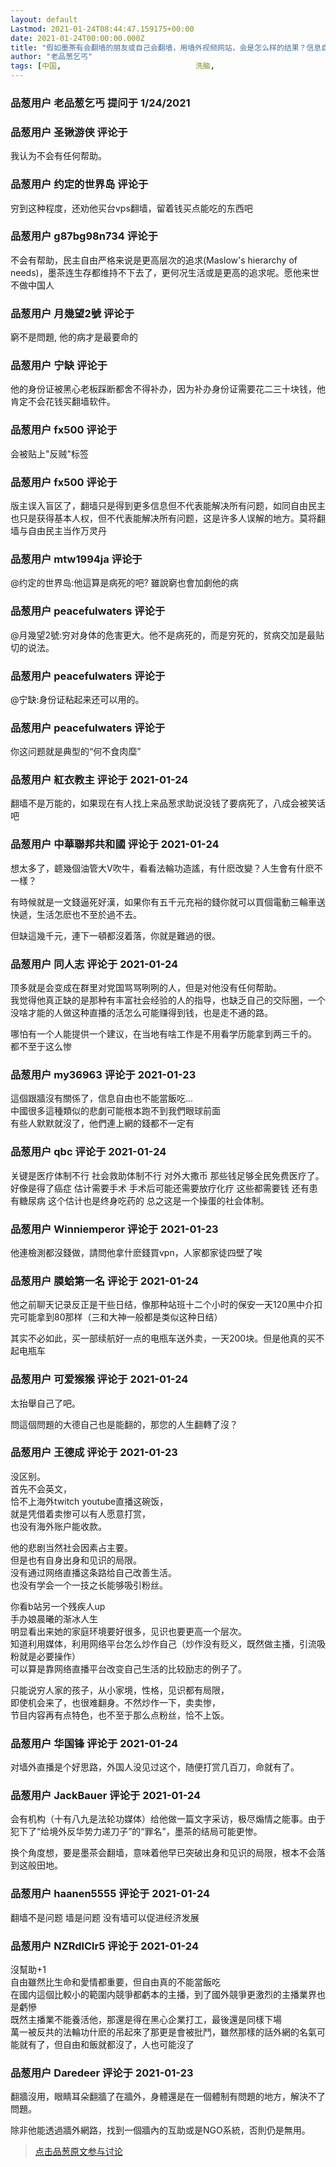 ```yaml
---
layout: default
Lastmod: 2021-01-24T08:44:47.159175+00:00
date: 2021-01-24T00:00:00.000Z
title: "假如墨茶有会翻墙的朋友或自己会翻墙，用墙外视频网站，会是怎么样的结果？信息自由就是生命"
author: "老品葱乞丐"
tags: [中国,								洗脑,								GFW防火墙,								墨茶official]
---
```



### 品葱用户 **老品葱乞丐** 提问于 1/24/2021
    

    
                

### 品葱用户 **圣锹游侠** 评论于 
        
我认为不会有任何帮助。
        
                

### 品葱用户 **约定的世界岛** 评论于 
        
穷到这种程度，还劝他买台vps翻墙，留着钱买点能吃的东西吧
        
                

### 品葱用户 **g87bg98n734** 评论于 
        
不会有帮助，民主自由严格来说是更高层次的追求(Maslow's hierarchy of needs)，墨茶连生存都维持不下去了，更何况生活或是更高的追求呢。愿他来世不做中国人
        
                

### 品葱用户 **月幾望2號** 评论于 
        
窮不是問題, 他的病才是最要命的
        
                

### 品葱用户 **宁缺** 评论于 
        
他的身份证被黑心老板踩断都舍不得补办，因为补办身份证需要花二三十块钱，他肯定不会花钱买翻墙软件。
        
                

### 品葱用户 **fx500** 评论于 
        
会被贴上"反贼"标签
        
                

### 品葱用户 **fx500** 评论于 
        
版主误入盲区了，翻墙只是得到更多信息但不代表能解决所有问题，如同自由民主也只是获得基本人权，但不代表能解决所有问题，这是许多人误解的地方。莫将翻墙与自由民主当作万灵丹
        
                

### 品葱用户 **mtw1994ja** 评论于 
        
@约定的世界岛:他這算是病死的吧? 雖說窮也會加劇他的病
        
                

### 品葱用户 **peacefulwaters** 评论于 
        
@月幾望2號:穷对身体的危害更大。他不是病死的，而是穷死的，贫病交加是最贴切的说法。
        
                

### 品葱用户 **peacefulwaters** 评论于 
        
@宁缺:身份证粘起来还可以用的。
        
                

### 品葱用户 **peacefulwaters** 评论于 
        
你这问题就是典型的“何不食肉糜”
        
                

### 品葱用户 **紅衣教主** 评论于 2021-01-24
        
翻墙不是万能的，如果现在有人找上来品葱求助说没钱了要病死了，八成会被笑话吧
        
                

### 品葱用户 **中華聯邦共和國** 评论于 2021-01-24
        
想太多了，聼幾個油管大V吹牛，看看法輪功造謠，有什麽改變？人生會有什麽不一樣？  
  
有時候就是一文錢逼死好漢，如果你有五千元充裕的錢你就可以買個電動三輪車送快遞，生活怎麽也不至於過不去。  
  
但缺這幾千元，連下一頓都沒着落，你就是難過的很。
        
                

### 品葱用户 **同人志** 评论于 2021-01-24
        
顶多就是会变成在群里对党国骂骂咧咧的人，但是对他没有任何帮助。  
我觉得他真正缺的是那种有丰富社会经验的人的指导，也缺乏自己的交际圈，一个没啥才能的人做这种直播的活怎么可能赚得到钱，也是走不通的路。  
  
哪怕有一个人能提供一个建议，在当地有啥工作是不用看学历能拿到两三千的。  
都不至于这么惨
        
                

### 品葱用户 **my36963** 评论于 2021-01-23
        
這個跟牆沒有關係了，信息自由也不能當飯吃...  
中國很多這種類似的悲劇可能根本跑不到我們眼球前面  
有些人默默就沒了，他們連上網的錢都不一定有
        
                

### 品葱用户 **qbc** 评论于 2021-01-24
        
关键是医疗体制不行 社会救助体制不行 对外大撒币 那些钱足够全民免费医疗了。好像是得了癌症 估计需要手术 手术后可能还需要放疗化疗 这些都需要钱 还有患有糖尿病 这个估计也是终身吃药的 总之这是一个操蛋的社会体制。
        
                

### 品葱用户 **Winniemperor** 评论于 2021-01-23
        
他連檢測都沒錢做，請問他拿什麽錢買vpn，人家都家徒四壁了唉
        
                

### 品葱用户 **膜蛤第一名** 评论于 2021-01-24
        
他之前聊天记录反正是干些日结，像那种站班十二个小时的保安一天120黑中介扣完可能拿到80那样（三和大神一般都是类似这种日结）  
  
其实不必如此，买一部续航好一点的电瓶车送外卖，一天200块。但是他真的买不起电瓶车
        
                

### 品葱用户 **可爱猴猴** 评论于 2021-01-24
        
太抬舉自己了吧。  
  
問這個問題的大德自己也是能翻的，那您的人生翻轉了沒？
        
                

### 品葱用户 **王德成** 评论于 2021-01-23
        
没区别。  
首先不会英文，  
恰不上海外twitch youtube直播这碗饭，  
就是凭借着卖惨可以有人愿意打赏，  
也没有海外账户能收款。  
  
他的悲剧当然社会因素占主要。  
但是也有自身出身和见识的局限。  
没有通过网络直播这条路给自己改善生活。  
也没有学会一个一技之长能够吸引粉丝。  
  
你看b站另一个残疾人up  
手办娘晨曦的渐冰人生  
明显看出来她的家庭环境要好很多，见识也要更高一个层次。  
知道利用媒体，利用网络平台怎么炒作自己（炒作没有贬义，既然做主播，引流吸粉就是必要操作）  
可以算是靠网络直播平台改变自己生活的比较励志的例子了。  
  
只能说穷人家的孩子，从小家境，性格，见识都有局限，  
即使机会来了，也很难翻身。不然炒作一下，卖卖惨，  
节目内容再有点特色，也不至于那么点粉丝，恰不上饭。
        
                

### 品葱用户 **华国锋** 评论于 2021-01-24
        
对墙外直播是个好思路，外国人没见过这个，随便打赏几百刀，命就有了。
        
                

### 品葱用户 **JackBauer** 评论于 2021-01-24
        
会有机构（十有八九是法轮功媒体）给他做一篇文字采访，极尽煽情之能事。由于犯下了“给境外反华势力递刀子”的“罪名”，墨茶的结局可能更惨。  
  
换个角度想，要是墨茶会翻墙，意味着他早已突破出身和见识的局限，根本不会落到这般田地。
        
                

### 品葱用户 **haanen5555** 评论于 2021-01-24
        
翻墙不是问题 墙是问题 没有墙可以促进经济发展
        
                

### 品葱用户 **NZRdlClr5** 评论于 2021-01-24
        
沒幫助+1  
自由雖然比生命和愛情都重要，但自由真的不能當飯吃  
在國内這個比較小的範圍内競爭都虧本的主播，到了國外競爭更激烈的主播業界也是虧慘  
既然主播業不能養活他，那還是得在黑心企業打工，最後還是同樣下場  
萬一被反共的法輪功什麽的吊起來了那更是會被批鬥，雖然那樣的話外網的名氣可能就有了，但自由和飯就都沒了，人也可能沒了
        
                

### 品葱用户 **Daredeer** 评论于 2021-01-23
        
翻牆沒用，眼睛耳朵翻牆了在牆外，身體還是在一個體制有問題的地方，解決不了問題。  
  
除非他能透過牆外網路，找到一個牆內的互助或是NGO系統，否則仍是無用。
        
                





> [点击品葱原文参与讨论](https://pincong.rocks/question/35799)

